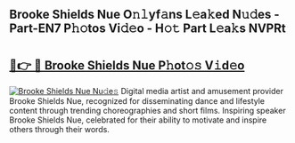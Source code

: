 ## Brooke Shields Nue O𝚗𝚕yf𝚊ns L𝚎a𝚔ed N𝚞𝚍es - Part-EN7 P𝚑𝚘tos Vi𝚍𝚎o - H𝚘𝚝 Part L𝚎a𝚔s NVPRt

# <h2><a href="http://kf3c0fd.oniu.top/?m=Brooke+Shields+Nue">🔗👉 🔴 Brooke Shields Nue P𝚑ot𝚘𝚜 V𝚒d𝚎o</a></h2>

[![Brooke Shields Nue Nu𝚍e𝚜](https://i.imgur.com/0qMVB7G.gif)](http://kf3c0fd.oniu.top/?m=Brooke+Shields+Nue)
Digital media artist and amusement provider Brooke Shields Nue, recognized for disseminating dance and lifestyle content through trending choreographies and short films. Inspiring speaker Brooke Shields Nue, celebrated for their ability to motivate and inspire others through their words.  
